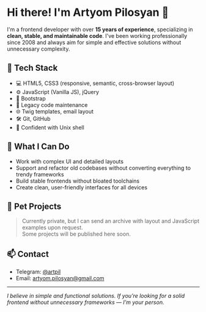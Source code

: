 # Hi there! I'm Artyom Pilosyan 👋

I'm a frontend developer with over **15 years of experience**, specializing in **clean, stable, and maintainable code**. I've been working professionally since 2008 and always aim for simple and effective solutions without unnecessary complexity.

## 💼 Tech Stack

- 💻 HTML5, CSS3 (responsive, semantic, cross-browser layout)
- ⚙️ JavaScript (Vanilla JS), jQuery
- 🎨 Bootstrap
- 🧩 Legacy code maintenance
- 🌐 Twig templates, email layout
- 🛠 Git, GitHub
- 🐧 Confident with Unix shell

## 🧠 What I Can Do

- Work with complex UI and detailed layouts
- Support and refactor old codebases without converting everything to trendy frameworks
- Build stable frontends without bloated toolchains
- Create clean, user-friendly interfaces for all devices

## 🚀 Pet Projects

> Currently private, but I can send an archive with layout and JavaScript examples upon request.  
> Some projects will be published here soon.

## 📫 Contact

- Telegram: [@artpil](https://t.me/artpil)
- Email: [artyom.pilosyan@gmail.com](mailto:artyom.pilosyan@gmail.com)

---

_I believe in simple and functional solutions. If you’re looking for a solid frontend without unnecessary frameworks — I’m your person._
